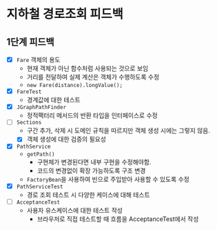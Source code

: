 # 지하철 경로조회 피드백

## 1단계 피드백

- [x] `Fare` 객체의 용도
    - 현재 객체가 아닌 함수처럼 사용되는 것으로 보임
    - 거리를 전달하여 실제 계산은 객체가 수행하도록 수정
    - `new Fare(distance).longValue();`
- [x] `FareTest`
    - 경계값에 대한 테스트
- [x] `JGraphPathFinder`
    - 정적팩터리 메서드의 반환 타입을 인터페이스로 수정
- [ ] `Sections`
    - 구간 추가, 삭제 시 도메인 규칙을 따르지만 객체 생성 시에는 그렇지 않음.
    - [x] 객체 생성에 대한 검증의 필요성
- [x] `PathService`
    - `getPath()`
        - 구현체가 변경된다면 내부 구현을 수정해야함.
        - 코드의 변경없이 확장 가능하도록 구조 변경
    - `FactoryBean`을 사용하여 빈으로 주입받아 사용할 수 있도록 수정
- [x] `PathServiceTest`
    - 경로 조회 테스트 시 다양한 케이스에 대해 테스트
- [ ] `AcceptanceTest`
    - 사용자 유스케이스에 대한 테스트 작성
        - 브라우저로 직접 테스트할 때 흐름을 AcceptanceTest에서 작성
